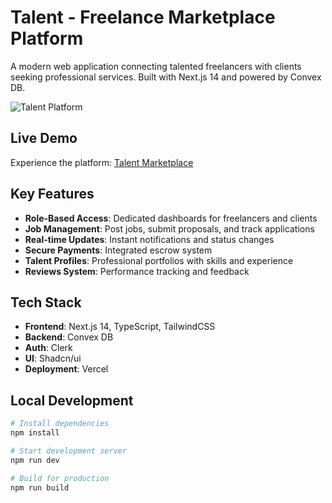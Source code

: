 # Talent - Freelance Marketplace Platform

A modern web application connecting talented freelancers with clients seeking professional services. Built with Next.js 14 and powered by Convex DB.

![Talent Platform](screenshot-url)

## Live Demo

Experience the platform: [Talent Marketplace](https://talent-ashen.vercel.app/)

## Key Features

- **Role-Based Access**: Dedicated dashboards for freelancers and clients
- **Job Management**: Post jobs, submit proposals, and track applications
- **Real-time Updates**: Instant notifications and status changes
- **Secure Payments**: Integrated escrow system
- **Talent Profiles**: Professional portfolios with skills and experience
- **Reviews System**: Performance tracking and feedback

## Tech Stack

- **Frontend**: Next.js 14, TypeScript, TailwindCSS
- **Backend**: Convex DB
- **Auth**: Clerk
- **UI**: Shadcn/ui
- **Deployment**: Vercel

## Local Development

```bash
# Install dependencies
npm install

# Start development server
npm run dev

# Build for production
npm run build